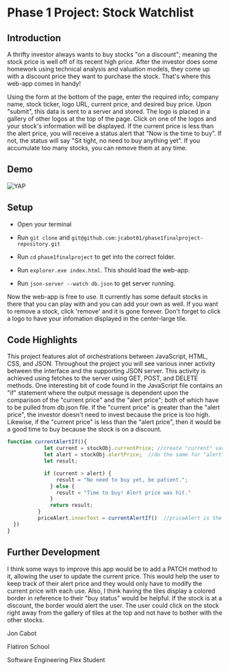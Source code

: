 # Phase 1 Project:  Stock Watchlist

## Introduction

A thrifty investor always wants to buy stocks "on a discount"; meaning the stock price is well off of its recent high price.  After the investor does some homework using technical analysis and valuation models, they come up with a discount price they want to purchase the stock.  That's where this web-app comes in handy!

Using the form at the bottom of the page, enter the required info; company name, stock ticker, logo URL, current price, and desired buy price.  Upon "submit", this data is sent to a server and stored.  The logo is placed in a gallery of other logos at the top of the page.  Click on one of the logos and your stock's information will be displayed. If the current price is less than the alert price, you will receive a status alert that "Now is the time to buy".  If not, the status will say "Sit tight, no need to buy anything yet".  If you accumulate too many stocks, you can remove them at any time.

## Demo

![YAP](https://i.imgur.com/xZOJbyl.gif)

## Setup

* Open your terminal

* Run `git clone` and `git@github.com:jcabot01/phase1finalproject-repository.git`

* Run `cd` `phase1finalproject` to get into the correct folder.

* Run `explorer.exe index.html`. This should load the web-app.

* Run `json-server --watch db.json` to get server running.

Now the web-app is free to use.  It currently has some default stocks in there that you can play with and you can add your own as well.  If you want to remove a stock, click 'remove' and it is gone forever.  Don't forget to click a logo to have your infomation displayed in the center-large tile.

## Code Highlights

This project features alot of orchestrations between JavaScript, HTML, CSS, and JSON.  Throughout the project you will see various inner activity between the interface and the supporting JSON server.  This activity is achieved using fetches to the server using GET, POST, and DELETE methods. One interesting bit of code found in the JavaScript file contains an "if" statement where the output message is dependent upon the comparison of the "current price" and the "alert price"; both of which have to be pulled from db.json file.  If the "current price" is greater than the "alert price", the investor doesn't need to invest because the price is too high.  Likewise, if the "current price" is less than the "alert price", then it would be a good time to buy because the stock is on a discount.

```javascript
function currentAlertIf(){
            let current = stockObj.currentPrice; //create "current" variable, assign it to json-object "current price"
            let alert = stockObj.alertPrice;  //do the same for "alert"
            let result;

            if (current > alert) {  
                result = "No need to buy yet, be patient.";
              } else {
                result = "Time to buy! Alert price was hit."
              }
              return result;
          }
          priceAlert.innerText = currentAlertIf()  //priceAlert is the alert box on the webpage containing BUY Status & BUY Price.  InnerText of that <div> to the function above.
  })
}
```

## Further Development

I think some ways to improve this app would be to add a PATCH method to it, allowing the user to update the current price.  This would help the user to keep track of their alert price and they would only have to modify the current price with each use.  Also, I think having the tiles display a colored border in reference to their "buy status" would be helpful.  If the stock is at a discount, the border would alert the user.  The user could click on the stock right away from the gallery of tiles at the top and not have to bother with the other stocks.

Jon Cabot

Flatiron School
 
Software Engineering Flex Student

